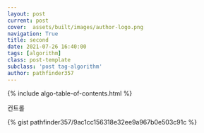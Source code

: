 ```yaml
---
layout: post
current: post
cover:  assets/built/images/author-logo.png
navigation: True
title: second
date: 2021-07-26 16:40:00
tags: [algorithm]
class: post-template
subclass: 'post tag-algorithm'
author: pathfinder357
---
```

{% include algo-table-of-contents.html %}

컨트롤

{% gist pathfinder357/9ac1cc156318e32ee9a967b0e503c91c %}


